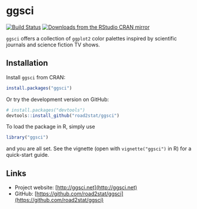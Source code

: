 # ggsci

[![Build Status](https://travis-ci.org/road2stat/ggsci.png?branch=master)](https://travis-ci.org/road2stat/ggsci)
[![Downloads from the RStudio CRAN mirror](http://cranlogs.r-pkg.org/badges/ggsci)](http://cranlogs.r-pkg.org/badges/ggsci)

`ggsci` offers a collection of `ggplot2` color palettes inspired by scientific journals and science fiction TV shows.

## Installation

Install `ggsci` from CRAN:

```r
install.packages("ggsci")
```

Or try the development version on GitHub:

```r
# install.packages("devtools")
devtools::install_github("road2stat/ggsci")
```

To load the package in R, simply use

```r
library("ggsci")
```

and you are all set. See the vignette (open with `vignette("ggsci")` in R) for a quick-start guide.

## Links

* Project website: [http://ggsci.net](http://ggsci.net)
* GitHub: [https://github.com/road2stat/ggsci](https://github.com/road2stat/ggsci)
